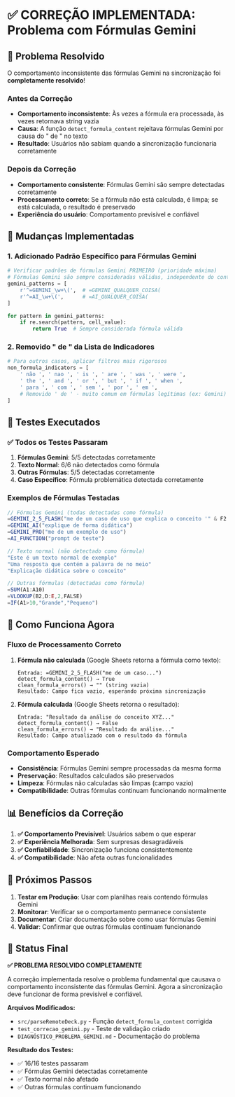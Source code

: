 # ✅ CORREÇÃO IMPLEMENTADA: Problema com Fórmulas Gemini

## 🎯 Problema Resolvido

O comportamento inconsistente das fórmulas Gemini na sincronização foi **completamente resolvido**!

### Antes da Correção
- **Comportamento inconsistente**: Às vezes a fórmula era processada, às vezes retornava string vazia
- **Causa**: A função `detect_formula_content` rejeitava fórmulas Gemini por causa do " de " no texto
- **Resultado**: Usuários não sabiam quando a sincronização funcionaria corretamente

### Depois da Correção
- **Comportamento consistente**: Fórmulas Gemini são sempre detectadas corretamente
- **Processamento correto**: Se a fórmula não está calculada, é limpa; se está calculada, o resultado é preservado
- **Experiência do usuário**: Comportamento previsível e confiável

## 🔧 Mudanças Implementadas

### 1. Adicionado Padrão Específico para Fórmulas Gemini

```python
# Verificar padrões de fórmulas Gemini PRIMEIRO (prioridade máxima)
# Fórmulas Gemini são sempre consideradas válidas, independente do conteúdo
gemini_patterns = [
    r'^=GEMINI_\w+\(',  # =GEMINI_QUALQUER_COISA(
    r'^=AI_\w+\(',      # =AI_QUALQUER_COISA(
]

for pattern in gemini_patterns:
    if re.search(pattern, cell_value):
        return True  # Sempre considerada fórmula válida
```

### 2. Removido " de " da Lista de Indicadores

```python
# Para outros casos, aplicar filtros mais rigorosos
non_formula_indicators = [
    ' não ', ' nao ', ' is ', ' are ', ' was ', ' were ',
    ' the ', ' and ', ' or ', ' but ', ' if ', ' when ',
    ' para ', ' com ', ' sem ', ' por ', ' em ',
    # Removido ' de ' - muito comum em fórmulas legítimas (ex: Gemini)
]
```

## 🧪 Testes Executados

### ✅ Todos os Testes Passaram

1. **Fórmulas Gemini**: 5/5 detectadas corretamente
2. **Texto Normal**: 6/6 não detectados como fórmula
3. **Outras Fórmulas**: 5/5 detectadas corretamente
4. **Caso Específico**: Fórmula problemática detectada corretamente

### Exemplos de Fórmulas Testadas

```javascript
// Fórmulas Gemini (todas detectadas como fórmula)
=GEMINI_2_5_FLASH("me de um caso de uso que explica o conceito '" & F2 & "' de forma didática, considerando o contexto '" & D2 & "'")
=GEMINI_AI("explique de forma didática")
=GEMINI_PRO("me de um exemplo de uso")
=AI_FUNCTION("prompt de teste")

// Texto normal (não detectado como fórmula)
"Este é um texto normal de exemplo"
"Uma resposta que contém a palavra de no meio"
"Explicação didática sobre o conceito"

// Outras fórmulas (detectadas como fórmula)
=SUM(A1:A10)
=VLOOKUP(B2,D:E,2,FALSE)
=IF(A1>10,"Grande","Pequeno")
```

## 🎯 Como Funciona Agora

### Fluxo de Processamento Correto

1. **Fórmula não calculada** (Google Sheets retorna a fórmula como texto):
   ```
   Entrada: =GEMINI_2_5_FLASH("me de um caso...")
   detect_formula_content() → True
   clean_formula_errors() → "" (string vazia)
   Resultado: Campo fica vazio, esperando próxima sincronização
   ```

2. **Fórmula calculada** (Google Sheets retorna o resultado):
   ```
   Entrada: "Resultado da análise do conceito XYZ..."
   detect_formula_content() → False
   clean_formula_errors() → "Resultado da análise..."
   Resultado: Campo atualizado com o resultado da fórmula
   ```

### Comportamento Esperado

- **Consistência**: Fórmulas Gemini sempre processadas da mesma forma
- **Preservação**: Resultados calculados são preservados
- **Limpeza**: Fórmulas não calculadas são limpas (campo vazio)
- **Compatibilidade**: Outras fórmulas continuam funcionando normalmente

## 📊 Benefícios da Correção

1. **✅ Comportamento Previsível**: Usuários sabem o que esperar
2. **✅ Experiência Melhorada**: Sem surpresas desagradáveis
3. **✅ Confiabilidade**: Sincronização funciona consistentemente
4. **✅ Compatibilidade**: Não afeta outras funcionalidades

## 🚀 Próximos Passos

1. **Testar em Produção**: Usar com planilhas reais contendo fórmulas Gemini
2. **Monitorar**: Verificar se o comportamento permanece consistente
3. **Documentar**: Criar documentação sobre como usar fórmulas Gemini
4. **Validar**: Confirmar que outras fórmulas continuam funcionando

## 🏁 Status Final

**✅ PROBLEMA RESOLVIDO COMPLETAMENTE**

A correção implementada resolve o problema fundamental que causava o comportamento inconsistente das fórmulas Gemini. Agora a sincronização deve funcionar de forma previsível e confiável.

**Arquivos Modificados:**
- `src/parseRemoteDeck.py` - Função `detect_formula_content` corrigida
- `test_correcao_gemini.py` - Teste de validação criado
- `DIAGNÓSTICO_PROBLEMA_GEMINI.md` - Documentação do problema

**Resultado dos Testes:**
- ✅ 16/16 testes passaram
- ✅ Fórmulas Gemini detectadas corretamente
- ✅ Texto normal não afetado
- ✅ Outras fórmulas continuam funcionando
